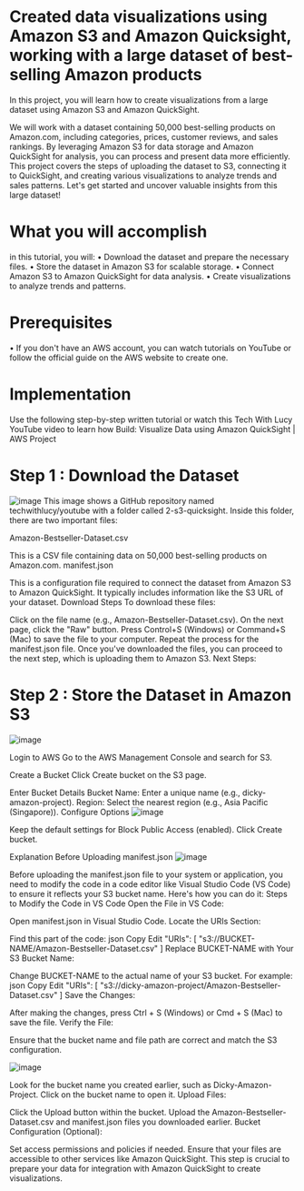 # Created data visualizations using Amazon S3 and Amazon Quicksight, working with a large dataset of best-selling Amazon products
In this project, you will learn how to create visualizations from a large dataset using Amazon S3 and Amazon QuickSight. 

We will work with a dataset containing 50,000 best-selling products on Amazon.com, including categories, prices, customer reviews, and sales rankings. By leveraging Amazon S3 for data storage and Amazon QuickSight for analysis, you can process and present data more efficiently. This project covers the steps of uploading the dataset to S3, connecting it to QuickSight, and creating various visualizations to analyze trends and sales patterns. Let's get started and uncover valuable insights from this large dataset! 

# What you will accomplish
in this tutorial, you will: 
• Download the dataset and prepare the necessary files.
• Store the dataset in Amazon S3 for scalable storage.
• Connect Amazon S3 to Amazon QuickSight for data analysis.
• Create visualizations to analyze trends and patterns.

# Prerequisites
• If you don't have an AWS account, you can watch tutorials on YouTube or follow the official guide on the AWS website to create one.

# Implementation
Use the following step-by-step written tutorial or watch this Tech With Lucy YouTube video to learn how Build: Visualize Data using Amazon QuickSight | AWS Project

# Step 1 : Download the Dataset
![image](https://github.com/user-attachments/assets/682c696c-3e0b-48ec-97b5-c7f9546d7ce3)
This image shows a GitHub repository named techwithlucy/youtube with a folder called 2-s3-quicksight. Inside this folder, there are two important files:

Amazon-Bestseller-Dataset.csv

This is a CSV file containing data on 50,000 best-selling products on Amazon.com.
manifest.json

This is a configuration file required to connect the dataset from Amazon S3 to Amazon QuickSight. It typically includes information like the S3 URL of your dataset.
Download Steps
To download these files:

Click on the file name (e.g., Amazon-Bestseller-Dataset.csv).
On the next page, click the "Raw" button.
Press Control+S (Windows) or Command+S (Mac) to save the file to your computer.
Repeat the process for the manifest.json file.
Once you've downloaded the files, you can proceed to the next step, which is uploading them to Amazon S3. 
Next Steps:
# Step 2 : Store the Dataset in Amazon S3
![image](https://github.com/user-attachments/assets/5a0488c1-ecb7-4c65-baa4-0331d30bac52)

Login to AWS
Go to the AWS Management Console and search for S3.

Create a Bucket
Click Create bucket on the S3 page.

Enter Bucket Details
Bucket Name: Enter a unique name (e.g., dicky-amazon-project).
Region: Select the nearest region (e.g., Asia Pacific (Singapore)).
Configure Options
![image](https://github.com/user-attachments/assets/5abd4f7d-c81f-4bb5-888f-d507d56d7158)

Keep the default settings for Block Public Access (enabled).
Click Create bucket.

Explanation Before Uploading manifest.json
![image](https://github.com/user-attachments/assets/f465d93c-9228-4992-8820-0a53e09462ea)

Before uploading the manifest.json file to your system or application, you need to modify the code in a code editor like Visual Studio Code (VS Code) to ensure it reflects your S3 bucket name. Here's how you can do it:
Steps to Modify the Code in VS Code
Open the File in VS Code:

Open manifest.json in Visual Studio Code.
Locate the URIs Section:

Find this part of the code:
json
Copy
Edit
"URIs": [
    "s3://BUCKET-NAME/Amazon-Bestseller-Dataset.csv"
]
Replace BUCKET-NAME with Your S3 Bucket Name:

Change BUCKET-NAME to the actual name of your S3 bucket. For example:
json
Copy
Edit
"URIs": [
    "s3://dicky-amazon-project/Amazon-Bestseller-Dataset.csv"
]
Save the Changes:

After making the changes, press Ctrl + S (Windows) or Cmd + S (Mac) to save the file.
Verify the File:

Ensure that the bucket name and file path are correct and match the S3 configuration.


![image](https://github.com/user-attachments/assets/aa9b510f-7f83-4056-b965-c97c2457b7a1)

Look for the bucket name you created earlier, such as Dicky-Amazon-Project.
Click on the bucket name to open it.
Upload Files:

Click the Upload button within the bucket.
Upload the Amazon-Bestseller-Dataset.csv and manifest.json files you downloaded earlier.
Bucket Configuration (Optional):

Set access permissions and policies if needed.
Ensure that your files are accessible to other services like Amazon QuickSight.
This step is crucial to prepare your data for integration with Amazon QuickSight to create visualizations.
